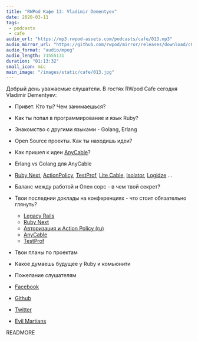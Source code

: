```yaml
---
title: "RWPod Кафе 13: Vladimir Dementyev"
date: 2020-03-11
tags:
 - podcasts
 - cafe
audio_url: "https://mp3.rwpod-assets.com/podcasts/cafe/013.mp3"
audio_mirror_url: "https://github.com/rwpod/mirror/releases/download/c013/013.mp3"
audio_format: "audio/mpeg"
audio_length: 71555131
duration: "01:13:32"
small_icon: mic
main_image: "/images/static/cafe/013.jpg"
---
```


Добрый день уважаемые слушатели. В гостях RWpod Cafe сегодня Vladimir Dementyev:

 - Привет. Кто ты? Чем занимаешься?
 - Как ты попал в программирование и язык Ruby?
 - Знакомство с другими языками - Golang, Erlang
 - Open Source проекты. Как ты находишь идеи?
 - Как пришел к идеи [AnyCable](https://anycable.io/)?
 - Erlang vs Golang для AnyCable
 - [Ruby Next](https://github.com/ruby-next/ruby-next), [ActionPolicy](https://github.com/palkan/action_policy), [TestProf](https://github.com/palkan/test-prof), [Lite Cable](https://github.com/palkan/litecable), [Isolator](https://github.com/palkan/isolator), [Logidze](https://github.com/palkan/logidze) ...
 - Баланс между работой и Опен сорс - в чем твой секрет?
 - Твои последнии доклады на конференциях - что стоит обязательно глянуть?
   - [Legacy Rails](https://noti.st/palkan/vhsbxO/terraforming-legacy-rails-applications)
   - [Ruby Next](https://noti.st/palkan/j3i2Dr/ruby-next-make-old-rubies-quack-like-a-new-one)
   - [Авторизация и Action Policy (ru)](https://noti.st/palkan/DPfTP6/welcome-or-access-denied)
   - [AnyCable](https://noti.st/palkan/Y1bPpn/high-speed-cables-for-ruby)
   - [TestProf](https://noti.st/palkan/mf31ab/99-problems-of-slow-tests)
 - Твои планы по проектам
 - Какое думаешь будущее у Ruby и комьюнити
 - Пожелание слушателям

 - [Facebook](https://www.facebook.com/palkan.tula)
 - [Github](https://github.com/palkan)
 - [Twitter](https://twitter.com/palkan_tula)
 - [Evil Martians](https://evilmartians.com/)

READMORE
